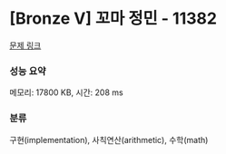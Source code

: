 # [Bronze V] 꼬마 정민 - 11382 

[문제 링크](https://www.acmicpc.net/problem/11382) 

### 성능 요약

메모리: 17800 KB, 시간: 208 ms

### 분류

구현(implementation), 사칙연산(arithmetic), 수학(math)

